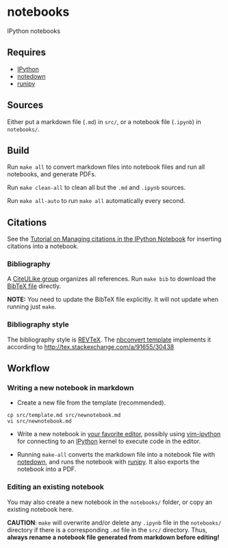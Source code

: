 notebooks
=========

IPython notebooks

## Requires

 * [IPython]
 * [notedown]
 * [runipy]

[notedown]: https://github.com/aaren/notedown
[runipy]: https://pypi.python.org/pypi/runipy
[IPython]: http://ipython.org/notebook

## Sources

Either put a markdown file (``.md``) in ``src/``, or a notebook file
(``.ipynb``) in ``notebooks/``.

## Build

Run ``make all`` to convert markdown files into notebook files and run all
notebooks, and generate PDFs.

Run ``make clean-all`` to clean all but the ``.md`` and ``.ipynb`` sources.

Run ``make all-auto`` to run ``make all`` automatically every second.

## Citations

See the [Tutorial on Managing citations in the IPython
Notebook](http://nbviewer.ipython.org/github/ipython/nbconvert-examples/blob/master/citations/Tutorial.ipynb)
for inserting citations into a notebook.

### Bibliography

A [CiteULike group](http://www.citeulike.org/group/19049) organizes all
references. Run ``make bib`` to download the [BibTeX file] directly.

**NOTE:** You need to update the BibTeX file explicitly. It will not update
when running just ``make``.

[BibTeX file]: notebooks.bib

### Bibliography style

The bibliography style is [REVTeX]. The [nbconvert template](notebooks.tplx)
implements it according to http://tex.stackexchange.com/a/91655/30438

[REVTeX]: http://journals.aps.org/revtex/

## Workflow

### Writing a new notebook in markdown

* Create a new file from the template (recommended).

```
cp src/template.md src/newnotebook.md
vi src/newnotebook.md
```

* Write a new notebook in [your favorite editor](http://www.vim.org), possibly
   using [vim-ipython] for connecting to an [IPython] kernel to execute code in
   the editor.

* Running ``make-all`` converts the markdown file into a notebook file with
[notedown], and runs the notebook with [runipy]. It also exports the notebook
into a PDF.

[vim-ipython]: https://github.com/ivanov/vim-ipython

### Editing an existing notebook

You may also create a new notebook in the ``notebooks/`` folder, or copy an
existing notebook here.

**CAUTION**: ``make`` will overwrite and/or delete any ``.ipynb`` file in the
``notebooks/`` directory if there is a corresponding ``.md`` file in the
``src/`` directory. Thus, **always rename a notebook file generated from
markdown before editing!**

